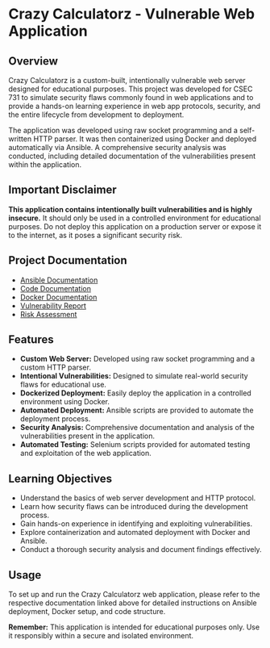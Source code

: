 # Crazy Calculatorz - Vulnerable Web Application

## Overview
Crazy Calculatorz is a custom-built, intentionally vulnerable web server designed for educational purposes. This project was developed for CSEC 731 to simulate security flaws commonly found in web applications and to provide a hands-on learning experience in web app protocols, security, and the entire lifecycle from development to deployment.

The application was developed using raw socket programming and a self-written HTTP parser. It was then containerized using Docker and deployed automatically via Ansible. A comprehensive security analysis was conducted, including detailed documentation of the vulnerabilities present within the application.

## Important Disclaimer
**This application contains intentionally built vulnerabilities and is highly insecure.** It should only be used in a controlled environment for educational purposes. Do not deploy this application on a production server or expose it to the internet, as it poses a significant security risk.

## Project Documentation
- [Ansible Documentation](./ansible/ansible_README.md)
- [Code Documentation](./code/code_README.md)
- [Docker Documentation](./docker/docker_README.md)
- [Vulnerability Report](./documents/vulnerability_report.md)
- [Risk Assessment](./documents/Crazy_Calculatorz_Risk_Assesment.pdf)

## Features
- **Custom Web Server:** Developed using raw socket programming and a custom HTTP parser.
- **Intentional Vulnerabilities:** Designed to simulate real-world security flaws for educational use.
- **Dockerized Deployment:** Easily deploy the application in a controlled environment using Docker.
- **Automated Deployment:** Ansible scripts are provided to automate the deployment process.
- **Security Analysis:** Comprehensive documentation and analysis of the vulnerabilities present in the application.
- **Automated Testing:** Selenium scripts provided for automated testing and exploitation of the web application.

## Learning Objectives
- Understand the basics of web server development and HTTP protocol.
- Learn how security flaws can be introduced during the development process.
- Gain hands-on experience in identifying and exploiting vulnerabilities.
- Explore containerization and automated deployment with Docker and Ansible.
- Conduct a thorough security analysis and document findings effectively.

## Usage
To set up and run the Crazy Calculatorz web application, please refer to the respective documentation linked above for detailed instructions on Ansible deployment, Docker setup, and code structure.

**Remember:** This application is intended for educational purposes only. Use it responsibly within a secure and isolated environment.